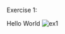 Exercise 1:

Hello World
![ex1](https://user-images.githubusercontent.com/28948551/105454030-4319f300-5ca7-11eb-99fd-6f0f4affec85.PNG)
